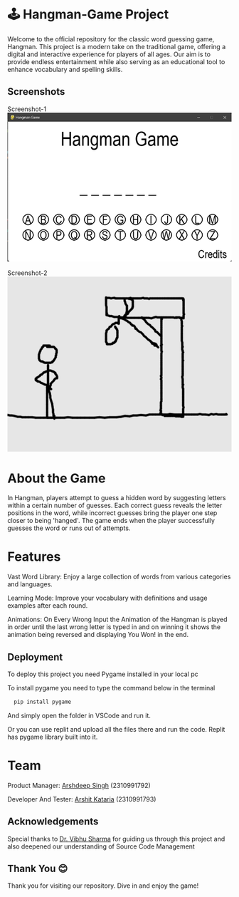 
#  🕹️ Hangman-Game Project

Welcome to the official repository for the classic word guessing game, Hangman. This project is a modern take on the traditional game, offering a digital and interactive experience for players of all ages. Our aim is to provide endless entertainment while also serving as an educational tool to enhance vocabulary and spelling skills.


## Screenshots

Screenshot-1
![](https://raw.githubusercontent.com/arshitkataria2/Hangman-Game-Project/main/Screenshots/1.png)

Screenshot-2
![](https://raw.githubusercontent.com/arshitkataria2/Hangman-Game-Project/main/Screenshots/2.png)
# About the Game

In Hangman, players attempt to guess a hidden word by suggesting letters within a certain number of guesses. Each correct guess reveals the letter positions in the word, while incorrect guesses bring the player one step closer to being 'hanged'. The game ends when the player successfully guesses the word or runs out of attempts.

# Features
Vast Word Library: Enjoy a large collection of words from various categories and languages.

Learning Mode: Improve your vocabulary with definitions and usage examples after each round.

Animations: On Every Wrong Input the Animation of the Hangman is played in order until the last wrong letter is typed in and on winning it shows the animation being reversed and displaying You Won! in the end.
## Deployment

To deploy this project you need Pygame installed in your local pc 

To install pygame you need to type the command below in the
terminal

```bash
  pip install pygame
```

And simply open the folder in VSCode and run it.

Or you can use replit and upload all the files there and run the code. Replit has pygame library built into it.
# Team

Product Manager: [Arshdeep Singh](https://github.com/arshdeep4450) (2310991792)

Developer And Tester: [Arshit Kataria](https://github.com/arshitkataria2) (2310991793)
## Acknowledgements

Special thanks to [Dr. Vibhu Sharma](https://github.com/Vibs-11) for guiding us through this project and also deepened our understanding of Source Code Management



## Thank You 😊

Thank you for visiting our repository. Dive in and enjoy the game!
